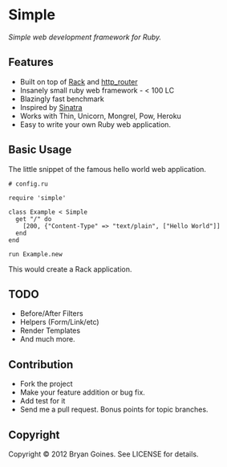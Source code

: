 # Simple 

_Simple web development framework for Ruby._

## Features

* Built on top of [Rack](https://github.com/rack/rack) and [http_router](https://github.com/joshbuddy/http_router)
* Insanely small ruby web framework - < 100 LC
* Blazingly fast benchmark
* Inspired by [Sinatra](https://github.com/sinatra/sinatra)
* Works with Thin, Unicorn, Mongrel, Pow, Heroku
* Easy to write your own Ruby web application.

## Basic Usage

The little snippet of the famous hello world web application.

    # config.ru

    require 'simple'
	
    class Example < Simple
      get "/" do
        [200, {"Content-Type" => "text/plain", ["Hello World"]]
      end
    end

    run Example.new

This would create a Rack application.

## TODO

* Before/After Filters
* Helpers (Form/Link/etc)
* Render Templates
* And much more.

## Contribution

* Fork the project
* Make your feature addition or bug fix.
* Add test for it
* Send me a pull request. Bonus points for topic branches.

## Copyright

Copyright © 2012 Bryan Goines. See LICENSE for details.
